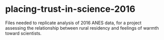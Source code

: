 # placing-trust-in-science-2016
Files needed to replicate analysis of 2016 ANES data, for a project assessing the relationship between rural residency and feelings of warmth toward scientists.
